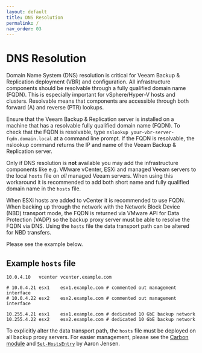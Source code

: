 ```yaml
---
layout: default
title: DNS Resolution
permalink: /
nav_order: 03
---
```





# DNS Resolution

Domain Name System (DNS) resolution is critical for Veeam Backup & Replication deployment (VBR)
and configuration. All infrastructure components should be resolvable through a fully qualified domain name (FQDN). This is especially important for vSphere/Hyper-V hosts and clusters. Resolvable means that components are accessible through both forward (A) and reverse (PTR) lookups.

Ensure that the Veeam Backup & Replication server is installed on a machine that has a resolvable fully qualified domain name (FQDN). To check that the FQDN is resolvable, type `nslookup your-vbr-server-fqdn.domain.local` at a command line prompt. If the FQDN is resolvable, the nslookup command returns the IP and name of the Veeam Backup & Replication server.

Only if DNS resolution is __not__ available you may add the infrastructure components like e.g. VMware vCenter, ESXi and managed Veeam servers to the local `hosts` file on _all_ managed Veeam servers. When using this workaround it is recommended to add both short name and fully qualified domain name in the `hosts` file.

When ESXi hosts are added to vCenter it is recommended to use FQDN. When backing up through the network with the Network Block Device (NBD) transport mode, the FQDN is returned via VMware API for Data Protection (VADP) so the backup proxy server must be able to resolve the FQDN via DNS. Using the `hosts` file the data transport path can be altered for NBD transfers.

Please see the example below.

## Example `hosts` file

	10.0.4.10	vcenter	vcenter.example.com

	# 10.0.4.21	esx1	esx1.example.com # commented out management interface
	# 10.0.4.22	esx2	esx2.example.com # commented out management interface

	10.255.4.21	esx1	esx1.example.com # dedicated 10 GbE backup network
	10.255.4.22	esx2	esx2.example.com # dedicated 10 GbE backup network

To explicitly alter the data transport path, the `hosts` file must be deployed on all backup proxy servers. For easier management, please see the [Carbon module](http://get-carbon.org) and [`Set-HostsEntry`](http://get-carbon.org/Set-HostsEntry.html) by Aaron Jensen.

